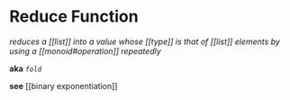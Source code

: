 # Reduce Function

_reduces a [[list]] into a value whose [[type]] is that of [[list]] elements by using a [[monoid#operation]] repeatedly_

**aka** _`fold`_

**see** [[binary exponentiation]]
